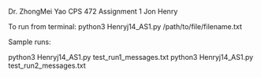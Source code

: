 Dr. ZhongMei Yao
CPS 472
Assignment 1
Jon Henry

To run from terminal: python3 Henryj14_AS1.py /path/to/file/filename.txt

Sample runs:

python3 Henryj14_AS1.py test_run1_messages.txt
python3 Henryj14_AS1.py test_run2_messages.txt
